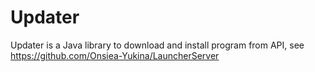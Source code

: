 # Updater
Updater is a Java library to download and install program from API, see https://github.com/Onsiea-Yukina/LauncherServer

